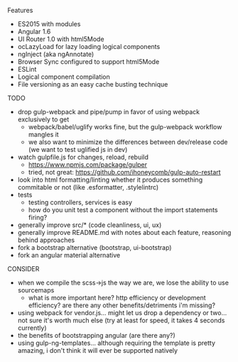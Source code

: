 Features
- ES2015 with modules
- Angular 1.6
- UI Router 1.0 with html5Mode
- ocLazyLoad for lazy loading logical components
- ngInject (aka ngAnnotate)
- Browser Sync configured to support html5Mode
- ESLint
- Logical component compilation
- File versioning as an easy cache busting technique

TODO
- drop gulp-webpack and pipe/pump in favor of using webpack exclusively to get
    - webpack/babel/uglify works fine, but the gulp-webpack workflow mangles it
    - we also want to minimize the differences between dev/release code (we want to test uglified js in dev)
- watch gulpfile.js for changes, reload, rebuild
    - https://www.npmjs.com/package/gulper
    - tried, not great: https://github.com/ihoneycomb/gulp-auto-restart
- look into html formatting/linting whether it produces something commitable or not (like .esformatter, .stylelintrc)
- tests
    - testing controllers, services is easy
    - how do you unit test a component without the import statements firing?
- generally improve src/* (code cleanliness, ui, ux)
- generally improve README.md with notes about each feature, reasoning behind approaches
- fork a bootstrap alternative (bootstrap, ui-bootstrap)
- fork an angular material alternative

CONSIDER
- when we compile the scss->js the way we are, we lose the ability to use sourcemaps
    - what is more important here? http efficiency or development efficiency? are there any other benefits/detriments i'm missing?
- using webpack for vendor.js... might let us drop a dependency or two... not sure it's worth much else (try at least for speed, it takes 4 seconds currently)
- the benefits of bootstrapping angular (are there any?)
- using gulp-ng-templates... although requiring the template is pretty amazing, i don't think it will ever be supported natively
